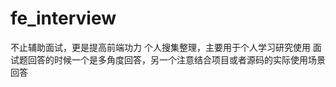 <!--
 * @Author: your name
 * @Date: 2022-02-25 13:49:45
 * @LastEditTime: 2022-03-10 10:22:04
 * @LastEditors: Please set LastEditors
 * @Description: 打开koroFileHeader查看配置 进行设置: https://github.com/OBKoro1/koro1FileHeader/wiki/%E9%85%8D%E7%BD%AE
 * @FilePath: /fe_interview/README.md
-->
# fe_interview
不止辅助面试，更是提高前端功力
个人搜集整理，主要用于个人学习研究使用
面试题回答的时候一个是多角度回答，另一个注意结合项目或者源码的实际使用场景回答